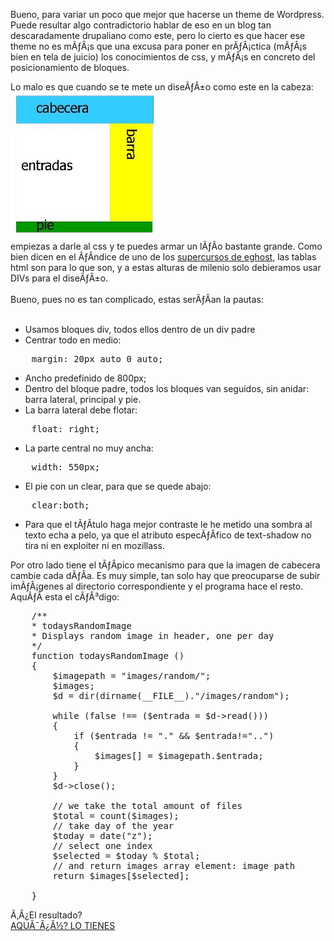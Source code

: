 Bueno, para variar un poco que mejor que hacerse un theme de Wordpress. Puede resultar algo contradictorio hablar de eso en un blog tan descaradamente drupaliano como este, pero lo cierto es que hacer ese theme no es mÃƒÂ¡s que una excusa para poner en prÃƒÂ¡ctica (mÃƒÂ¡s bien en tela de juicio) los conocimientos de css, y mÃƒÂ¡s en concreto del posicionamiento de bloques.

Lo malo es que cuando se te mete un diseÃƒÂ±o como este en la cabeza:<br>
<img src="images/wp.jpg" alt="bueno, el tipico" title="bueno, el tipico"><br>
empiezas a darle al css y te puedes armar un lÃƒÂ­o bastante grande.
Como bien dicen en el ÃƒÂ­ndice de uno de los <a href="http://www.e-ghost.deusto.es/cursillosjulio/cursillo.php?cursillo=16">supercursos de eghost</a>, las tablas html son para lo que son, y a estas alturas de milenio solo debieramos usar DIVs para el diseÃƒÂ±o.
<br><br>
Bueno, pues no es tan complicado, estas serÃƒÂ­an la pautas:<br><br>
* Usamos bloques div, todos ellos dentro de un div padre <br>
* Centrar todo en medio:
<pre>
	margin: 20px auto 0 auto;
</pre>
* Ancho predefinido de 800px;<br>
* Dentro del bloque padre, todos los bloques van seguidos, sin anidar: barra lateral, principal y pie.<br>
* La barra lateral debe flotar:
<pre>
	float: right;
</pre>
* La parte central no muy ancha:
<pre>
	width: 550px;
</pre>
* El pie con un clear, para que se quede abajo:
<pre>
	clear:both;
</pre>

* Para que el tÃƒÂ­tulo haga mejor contraste le he metido una sombra al texto echa a pelo, ya que  el atributo especÃƒÂ­fico de text-shadow no tira ni en exploiter ni en mozillass.<br>

Por otro lado tiene el tÃƒÂ­pico mecanismo para que la imagen de cabecera cambie cada dÃƒÂ­a. Es muy simple, tan solo hay que preocuparse de subir imÃƒÂ¡genes al directorio correspondiente y el programa hace el resto. AquÃƒÂ­ esta el cÃƒÂ³digo:
<pre>
 	/**
 	* todaysRandomImage
 	* Displays random image in header, one per day
 	*/
 	function todaysRandomImage () 
 	{
 		$imagepath = "images/random/";
 		$images;
		$d = dir(dirname(__FILE__)."/images/random");
	
		while (false !== ($entrada = $d->read())) 
		{
			if ($entrada != "." && $entrada!="..") 
			{
				$images[] = $imagepath.$entrada;
			}
		}
		$d->close();
		
		// we take the total amount of files
		$total = count($images);
		// take day of the year
		$today = date("z");
		// select one index 
		$selected = $today % $total;
		// and return images array element: image path
		return $images[$selected];

 	}
</pre>

Ã‚Â¿El resultado?<br>
<a href="http://www.pello.info/?q=node/view/116">AQUÃ¯Â¿Â½? LO TIENES</a>
<br><br>